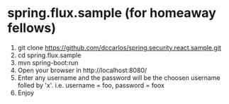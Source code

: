 # spring.flux.sample (for homeaway fellows)
1. git clone https://github.com/dccarlos/spring.security.react.sample.git
2. cd spring.flux.sample
3. mvn spring-boot:run
4. Open your browser in http://localhost:8080/
5. Enter any username and the password will be the choosen username folled by 'x'. i.e. username = foo, password = foox
6. Enjoy